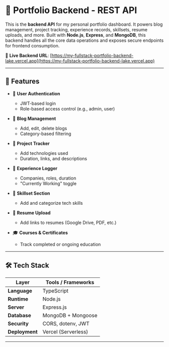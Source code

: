 # 🧠 Portfolio Backend - REST API

This is the **backend API** for my personal portfolio dashboard. It powers blog management, project tracking, experience records, skillsets, resume uploads, and more. Built with **Node.js**, **Express**, and **MongoDB**, this backend handles all the core data operations and exposes secure endpoints for frontend consumption.

🔗 **Live Backend URL**: [https://my-fullstack-portfolio-backend-lake.vercel.app](https://my-fullstack-portfolio-backend-lake.vercel.app)

---

## 🚀 Features

- 🔐 **User Authentication**

  - JWT-based login
  - Role-based access control (e.g., admin, user)

- 📝 **Blog Management**

  - Add, edit, delete blogs
  - Category-based filtering

- 🧰 **Project Tracker**

  - Add technologies used
  - Duration, links, and descriptions

- 💼 **Experience Logger**

  - Companies, roles, duration
  - "Currently Working" toggle

- 🧠 **Skillset Section**

  - Add and categorize tech skills

- 📄 **Resume Upload**

  - Add links to resumes (Google Drive, PDF, etc.)

- 🎓 **Courses & Certificates**
  - Track completed or ongoing education

---

## 🛠️ Tech Stack

| Layer          | Tools / Frameworks  |
| -------------- | ------------------- |
| **Language**   | TypeScript          |
| **Runtime**    | Node.js             |
| **Server**     | Express.js          |
| **Database**   | MongoDB + Mongoose  |
| **Security**   | CORS, dotenv, JWT   |
| **Deployment** | Vercel (Serverless) |

---
